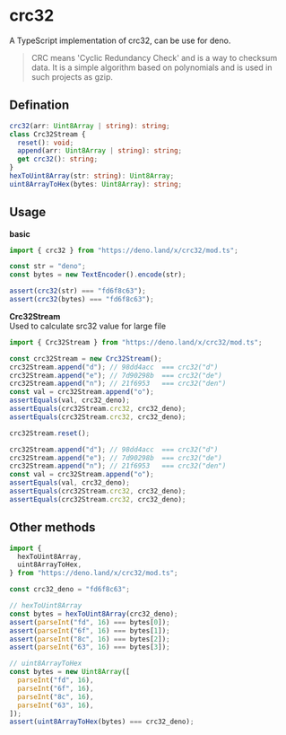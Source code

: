 # crc32  
A TypeScript implementation of crc32, can be use for deno.

> CRC means 'Cyclic Redundancy Check' and is a way to checksum data. It is a simple algorithm based on polynomials and is used in such projects as gzip.

## Defination
```ts
crc32(arr: Uint8Array | string): string;
class Crc32Stream {
  reset(): void;
  append(arr: Uint8Array | string): string;
  get crc32(): string;
}
hexToUint8Array(str: string): Uint8Array;
uint8ArrayToHex(bytes: Uint8Array): string;
```

## Usage  

__basic__  
```ts  
import { crc32 } from "https://deno.land/x/crc32/mod.ts";

const str = "deno";
const bytes = new TextEncoder().encode(str);

assert(crc32(str) === "fd6f8c63");
assert(crc32(bytes) === "fd6f8c63");
```  

__Crc32Stream__  
Used to calculate src32 value for large file
```ts  
import { Crc32Stream } from "https://deno.land/x/crc32/mod.ts";

const crc32Stream = new Crc32Stream();
crc32Stream.append("d"); // 98dd4acc  === crc32("d")
crc32Stream.append("e"); // 7d90298b  === crc32("de")
crc32Stream.append("n"); // 21f6953   === crc32("den")
const val = crc32Stream.append("o");
assertEquals(val, crc32_deno);
assertEquals(crc32Stream.crc32, crc32_deno);
assertEquals(crc32Stream.crc32, crc32_deno);

crc32Stream.reset();

crc32Stream.append("d"); // 98dd4acc  === crc32("d")
crc32Stream.append("e"); // 7d90298b  === crc32("de")
crc32Stream.append("n"); // 21f6953   === crc32("den")
const val = crc32Stream.append("o");
assertEquals(val, crc32_deno);
assertEquals(crc32Stream.crc32, crc32_deno);
assertEquals(crc32Stream.crc32, crc32_deno);
```  

## Other methods

```ts  
import {
  hexToUint8Array,
  uint8ArrayToHex,
} from "https://deno.land/x/crc32/mod.ts";

const crc32_deno = "fd6f8c63";

// hexToUint8Array
const bytes = hexToUint8Array(crc32_deno);
assert(parseInt("fd", 16) === bytes[0]);
assert(parseInt("6f", 16) === bytes[1]);
assert(parseInt("8c", 16) === bytes[2]);
assert(parseInt("63", 16) === bytes[3]);

// uint8ArrayToHex
const bytes = new Uint8Array([
  parseInt("fd", 16),
  parseInt("6f", 16),
  parseInt("8c", 16),
  parseInt("63", 16),
]);
assert(uint8ArrayToHex(bytes) === crc32_deno);
```